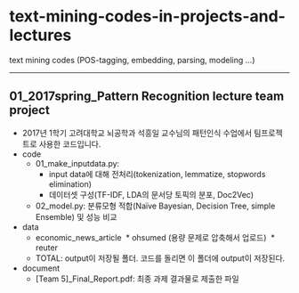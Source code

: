 # text-mining-codes-in-projects-and-lectures
text mining codes (POS-tagging, embedding, parsing, modeling ...)

-----------------------------------------------------------

## 01_2017spring_Pattern Recognition lecture team project
* 2017년 1학기 고려대학교 뇌공학과 석흥일 교수님의 패턴인식 수업에서 팀프로젝트로 사용한 코드입니다.
* code
  * 01_make_inputdata.py: 
    - input data에 대해 전처리(tokenization, lemmatize, stopwords elimination)
    - 데이터셋 구성(TF-IDF, LDA의 문서당 토픽의 분포, Doc2Vec)
  * 02_model.py: 분류모형 적합(Naïve Bayesian, Decision Tree, simple Ensemble) 및 성능 비교
* data
  * economic_news_article
  * ohsumed (용량 문제로 압축해서 업로드)
  * reuter
  * TOTAL: output이 저장될 폴더. 코드를 돌리면 이 폴더에 output이 저장된다.
* document
  * [Team 5]_Final_Report.pdf: 최종 과제 결과물로 제출한 파일



